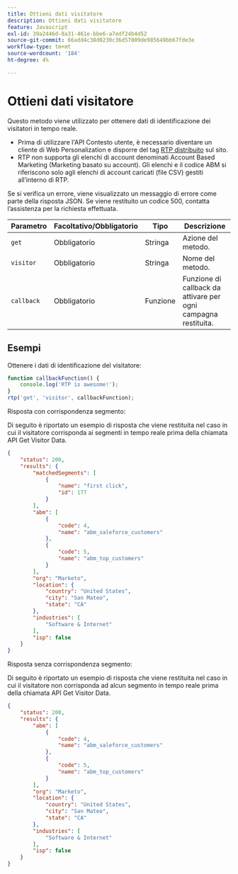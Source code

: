```yaml
---
title: Ottieni dati visitatore
description: Ottieni dati visitatore
feature: Javascript
exl-id: 39a2446d-8a31-461e-bbe6-a7edf24b4d52
source-git-commit: 66add4c38d0230c36d57009de985649bb67fde3e
workflow-type: tm+mt
source-wordcount: '184'
ht-degree: 4%

---
```


# Ottieni dati visitatore

Questo metodo viene utilizzato per ottenere dati di identificazione dei visitatori in tempo reale.

- Prima di utilizzare l&#39;API Contesto utente, è necessario diventare un cliente di Web Personalization e disporre del tag [RTP distribuito](https://experienceleague.adobe.com/en/docs/marketo/using/product-docs/web-personalization/rtp-tag-implementation/deploy-the-rtp-javascript) sul sito.
- RTP non supporta gli elenchi di account denominati Account Based Marketing (Marketing basato su account). Gli elenchi e il codice ABM si riferiscono solo agli elenchi di account caricati (file CSV) gestiti all’interno di RTP.

Se si verifica un errore, viene visualizzato un messaggio di errore come parte della risposta JSON. Se viene restituito un codice 500, contatta l’assistenza per la richiesta effettuata.

| Parametro | Facoltativo/Obbligatorio | Tipo | Descrizione |
|---|---|---|---|
| `get` | Obbligatorio | Stringa | Azione del metodo. |
| `visitor` | Obbligatorio | Stringa | Nome del metodo. |
| `callback` | Obbligatorio | Funzione | Funzione di callback da attivare per ogni campagna restituita. |

## Esempi

Ottenere i dati di identificazione del visitatore:

```javascript
function callbackFunction() {
    console.log('RTP is awesome!');
}
rtp('get', 'visitor', callbackFunction);
```

Risposta con corrispondenza segmento:

Di seguito è riportato un esempio di risposta che viene restituita nel caso in cui il visitatore corrisponda ai segmenti in tempo reale prima della chiamata API Get Visitor Data.

```json
{
    "status": 200,
    "results": {
        "matchedSegments": [
            {
                "name": "first click",
                "id": 177
            }
        ],
        "abm": [
            {
                "code": 4,
                "name": "abm_saleforce_customers"
            },
            {
                "code": 5,
                "name": "abm_top_customers"
            }
        ],
        "org": "Marketo",
        "location": {
            "country": "United States",
            "city": "San Mateo",
            "state": "CA"
        },
        "industries": [
            "Software & Internet"
        ],
        "isp": false
    }
}
```

Risposta senza corrispondenza segmento:

Di seguito è riportato un esempio di risposta che viene restituita nel caso in cui il visitatore non corrisponda ad alcun segmento in tempo reale prima della chiamata API Get Visitor Data.

```json
{
    "status": 200,
    "results": {
        "abm": [
            {
                "code": 4,
                "name": "abm_saleforce_customers"
            },
            {
                "code": 5,
                "name": "abm_top_customers"
            }
        ],
        "org": "Marketo",
        "location": {
            "country": "United States",
            "city": "San Mateo",
            "state": "CA"
        },
        "industries": [
            "Software & Internet"
        ],
        "isp": false
    }
}
```
